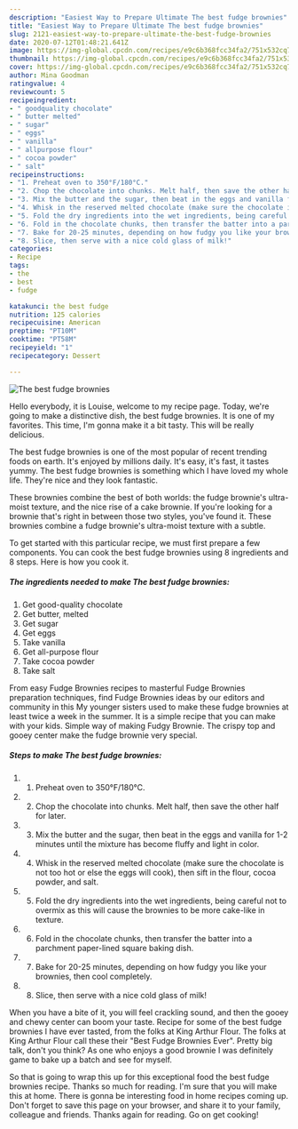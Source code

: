 ```yaml
---
description: "Easiest Way to Prepare Ultimate The best fudge brownies"
title: "Easiest Way to Prepare Ultimate The best fudge brownies"
slug: 2121-easiest-way-to-prepare-ultimate-the-best-fudge-brownies
date: 2020-07-12T01:48:21.641Z
image: https://img-global.cpcdn.com/recipes/e9c6b368fcc34fa2/751x532cq70/the-best-fudge-brownies-recipe-main-photo.jpg
thumbnail: https://img-global.cpcdn.com/recipes/e9c6b368fcc34fa2/751x532cq70/the-best-fudge-brownies-recipe-main-photo.jpg
cover: https://img-global.cpcdn.com/recipes/e9c6b368fcc34fa2/751x532cq70/the-best-fudge-brownies-recipe-main-photo.jpg
author: Mina Goodman
ratingvalue: 4
reviewcount: 5
recipeingredient:
- " goodquality chocolate"
- " butter melted"
- " sugar"
- " eggs"
- " vanilla"
- " allpurpose flour"
- " cocoa powder"
- " salt"
recipeinstructions:
- "1. Preheat oven to 350°F/180°C."
- "2. Chop the chocolate into chunks. Melt half, then save the other half for later."
- "3. Mix the butter and the sugar, then beat in the eggs and vanilla for 1-2 minutes until the mixture has become fluffy and light in color."
- "4. Whisk in the reserved melted chocolate (make sure the chocolate is not too hot or else the eggs will cook), then sift in the flour, cocoa powder, and salt."
- "5. Fold the dry ingredients into the wet ingredients, being careful not to overmix as this will cause the brownies to be more cake-like in texture."
- "6. Fold in the chocolate chunks, then transfer the batter into a parchment paper-lined square baking dish."
- "7. Bake for 20-25 minutes, depending on how fudgy you like your brownies, then cool completely."
- "8. Slice, then serve with a nice cold glass of milk!"
categories:
- Recipe
tags:
- the
- best
- fudge

katakunci: the best fudge 
nutrition: 125 calories
recipecuisine: American
preptime: "PT10M"
cooktime: "PT58M"
recipeyield: "1"
recipecategory: Dessert

---
```



![The best fudge brownies](https://img-global.cpcdn.com/recipes/e9c6b368fcc34fa2/751x532cq70/the-best-fudge-brownies-recipe-main-photo.jpg)

Hello everybody, it is Louise, welcome to my recipe page. Today, we're going to make a distinctive dish, the best fudge brownies. It is one of my favorites. This time, I'm gonna make it a bit tasty. This will be really delicious.

The best fudge brownies is one of the most popular of recent trending foods on earth. It's enjoyed by millions daily. It's easy, it's fast, it tastes yummy. The best fudge brownies is something which I have loved my whole life. They're nice and they look fantastic.

These brownies combine the best of both worlds: the fudge brownie&#39;s ultra-moist texture, and the nice rise of a cake brownie. If you&#39;re looking for a brownie that&#39;s right in between those two styles, you&#39;ve found it. These brownies combine a fudge brownie&#39;s ultra-moist texture with a subtle.


To get started with this particular recipe, we must first prepare a few components. You can cook the best fudge brownies using 8 ingredients and 8 steps. Here is how you cook it.

<!--inarticleads1-->

##### The ingredients needed to make The best fudge brownies:

1. Get  good-quality chocolate
1. Get  butter, melted
1. Get  sugar
1. Get  eggs
1. Take  vanilla
1. Get  all-purpose flour
1. Take  cocoa powder
1. Take  salt


From easy Fudge Brownies recipes to masterful Fudge Brownies preparation techniques, find Fudge Brownies ideas by our editors and community in this My younger sisters used to make these fudge brownies at least twice a week in the summer. It is a simple recipe that you can make with your kids. Simple way of making Fudgy Brownie. The crispy top and gooey center make the fudge brownie very special. 

<!--inarticleads2-->

##### Steps to make The best fudge brownies:

1. 1. Preheat oven to 350°F/180°C.
1. 2. Chop the chocolate into chunks. Melt half, then save the other half for later.
1. 3. Mix the butter and the sugar, then beat in the eggs and vanilla for 1-2 minutes until the mixture has become fluffy and light in color.
1. 4. Whisk in the reserved melted chocolate (make sure the chocolate is not too hot or else the eggs will cook), then sift in the flour, cocoa powder, and salt.
1. 5. Fold the dry ingredients into the wet ingredients, being careful not to overmix as this will cause the brownies to be more cake-like in texture.
1. 6. Fold in the chocolate chunks, then transfer the batter into a parchment paper-lined square baking dish.
1. 7. Bake for 20-25 minutes, depending on how fudgy you like your brownies, then cool completely.
1. 8. Slice, then serve with a nice cold glass of milk!


When you have a bite of it, you will feel crackling sound, and then the gooey and chewy center can boom your taste. Recipe for some of the best fudge brownies I have ever tasted, from the folks at King Arthur Flour. The folks at King Arthur Flour call these their &#34;Best Fudge Brownies Ever&#34;. Pretty big talk, don&#39;t you think? As one who enjoys a good brownie I was definitely game to bake up a batch and see for myself. 

So that is going to wrap this up for this exceptional food the best fudge brownies recipe. Thanks so much for reading. I'm sure that you will make this at home. There is gonna be interesting food in home recipes coming up. Don't forget to save this page on your browser, and share it to your family, colleague and friends. Thanks again for reading. Go on get cooking!
